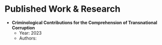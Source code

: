 # Published Work & Research
* **Criminological Contributions for the Comprehension of Transnational Corruption**
  * Year: 2023
  * Authors: 
